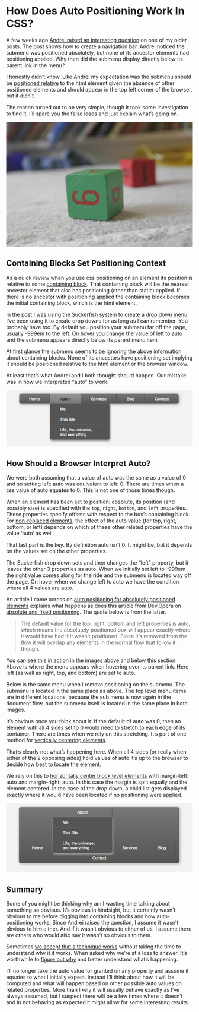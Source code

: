 # How Does Auto Positioning Work In CSS?

A few weeks ago [Andrei raised an interesting question][1] on one of my older 
posts. The post shows how to create a navigation bar. Andrei noticed the submenu
was positioned absolutely, but none of its ancestor elements had positioning 
applied. Why then did the submenu display directly below its parent link in the
menu?

I honestly didn’t know. Like Andrei my expectation was the submenu should be 
[positioned relative][2] to the html element given the absence of other 
positioned elements and should appear in the top left corner of the browser, but
it didn’t.

The reason turned out to be very simple, though it took some investigation to 
find it. I’ll spare you the false leads and just explain what’s going on.

![2 toy wood blocks](img/blocks.jpg?raw=true&repo=how_does_auto_positioning_work_in_css "2 toy wood blocks")

## Containing Blocks Set Positioning Context

As a quick review when you use css positioning on an element its position is 
relative to some [containing block][3]. That containing block will be the 
nearest ancestor element that also has positioning (other than static) applied. 
If there is no ancestor with positioning applied the containing block becomes 
the initial containing block, which is the html element.

In the post I was using the [Suckerfish system to create a drop down menu][4]. 
I’ve been using it to create drop downs for as long as I can remember. You 
probably have too. By default you position your submenu far off the page, 
usually -999em to the left. On hover you change the value of left to auto and 
the submenu appears directly below its parent menu item.

At first glance the submenu seems to be ignoring the above information about 
containing blocks. None of its ancestors have positioning set implying it should 
be positioned relative to the html element or the browser window.

At least that’s what Andrei and I both thought should happen. Our mistake was in 
how we interpreted “auto” to work.

![Submenu open when hovering over menu item](img/submenu-open-on-hover.png?raw=true&repo=how_does_auto_positioning_work_in_css "Submenu open when hovering over menu item")

## How Should a Browser Interpret Auto?

We were both assuming that a value of auto was the same as a value of 0 and so 
setting left: auto was equivalent to left: 0. There are times when a css value 
of auto equates to 0. This is not one of those times though.

When an element has been set to position: absolute, its position (and possibly 
size) is specified with the `top`, `right`, `bottom`, and `left` properties. 
These properties specify offsets with respect to the box’s containing block. For 
[non-replaced elements][5], the effect of the auto value (for top, right, 
bottom, or left) depends on which of these other related properties have the 
value ‘auto’ as well.

That last part is the key. By definition auto isn’t 0. It might be, but it 
depends on the values set on the other properties.

The Suckerfish drop down sets and then changes the “left” property, but it 
leaves the other 3 properties as auto. When we initially set left to -999em the 
right value comes along for the ride and the submenu is located way off the 
page. On hover when we change left to auto we have the condition where all 4 
values are auto.

An article I came across on [auto positioning for absolutely positioned 
elements][6] explains what happens as does this article from Dev.Opera on 
[absolute and fixed positioning][7]. The quote below is from the latter.

>The default value for the top, right, bottom and left properties is auto, which 
means the absolutely positioned box will appear exactly where it would have had 
if it wasn’t positioned. Since it’s removed from the flow it will overlap any 
elements in the normal flow that follow it, though. 

You can see this in action in the images above and below this section. Above is 
where the menu appears when hovering over its parent link. Here left (as well as 
right, top, and bottom) are set to auto.

Below is the same menu when I remove positioning on the submenu. The submenu is 
located in the same place as above. The top level menu items are in different 
locations, because the sub menu is now again in the document flow, but the 
submenu itself is located in the same place in both images.

It’s obvious once you think about it. If the default of auto was 0, then an 
element with all 4 sides set to 0 would need to stretch to each edge of its 
container. There are times when we rely on this stretching. It’s part of one 
method for [vertically centering elements][8].

That’s clearly not what’s happening here. When all 4 sides (or really when 
either of the 2 opposing sides) hold values of auto it’s up to the browser to 
decide how best to locate the element.

We rely on this to [horizontally center block level elements][9] with 
margin-left: auto and margin-right: auto. In this case the margin is split 
equally and the element centered. In the case of the drop down, a child list 
gets displayed exactly where it would have been located if no positioning were 
applied.

![Submenu visible without positioning applied](img/submenu-without-positioning.png?raw=true&repo=how_does_auto_positioning_work_in_css "Submenu visible without positioning applied")

## Summary

Some of you might be thinking why am I wasting time talking about something so 
obvious. It’s obvious in hindsight, but it certainly wasn’t obvious to me before 
digging into containing blocks and how auto-positioning works. Since Andrei 
raised the question, I assume it wasn’t obvious to him either. And if it wasn’t 
obvious to either of us, I assume there are others who would also say it wasn’t 
so obvious to them.

Sometimes [we accept that a technique works][10] without taking the time to 
understand why it it works. When asked why we’re at a loss to answer. It’s 
worthwhile to [figure out why][11] and better understand what’s happening.

I’ll no longer take the auto value for granted on any property and assume it 
equates to what I initially expect. Instead I’ll think about how it will be 
computed and what will happen based on other possible auto values on related 
properties. More than likely it will usually behave exactly as I’ve always 
assumed, but I suspect there will be a few times where it doesn’t and in not 
behaving as expected it might allow for some interesting results.


[1]: http://www.vanseodesign.com/css/simple-navigation-bar-with-css-and-xhtml/#comment-401638
[2]: http://www.vanseodesign.com/css/css-positioning/
[3]: http://www.w3.org/TR/CSS21/visudet.html#containing-block-details
[4]: http://htmldog.com/articles/suckerfish/dropdowns/
[5]: http://www.w3.org/TR/CSS21/visudet.html#abs-non-replaced-width
[6]: http://www.vision.to/articles/auto-positioning-for-absolute-elements.php
[7]: http://dev.opera.com/articles/view/37-css-absolute-and-fixed-positioning/
[8]: http://www.vanseodesign.com/css/vertical-centering/
[9]: http://www.vanseodesign.com/css/centering-with-css/
[10]: http://www.vanseodesign.com/web-design/echniques-creativity/
[11]: http://www.vanseodesign.com/web-design/how-why/